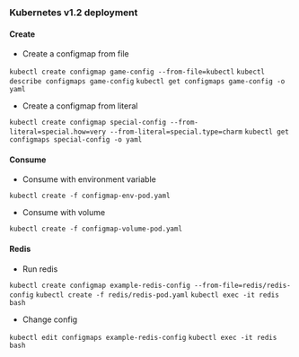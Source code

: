 ### Kubernetes v1.2 deployment

#### Create

- Create a configmap from file

`kubectl create configmap game-config --from-file=kubectl`
`kubectl describe configmaps game-config`
`kubectl get configmaps game-config -o yaml`

- Create a configmap from literal

`kubectl create configmap special-config --from-literal=special.how=very --from-literal=special.type=charm`
`kubectl get configmaps special-config -o yaml`

#### Consume

- Consume with environment variable

`kubectl create -f configmap-env-pod.yaml`

- Consume with volume

`kubectl create -f configmap-volume-pod.yaml`

#### Redis

- Run redis

`kubectl create configmap example-redis-config --from-file=redis/redis-config`
`kubectl create -f redis/redis-pod.yaml`
`kubectl exec -it redis bash`

- Change config

`kubectl edit configmaps example-redis-config`
`kubectl exec -it redis bash`
